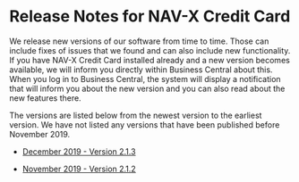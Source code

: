 # Release Notes for NAV-X Credit Card

We release new versions of our software from time to time. Those can include fixes of issues that we found and can also include new functionality. If you have NAV-X Credit Card installed already and a new version becomes available, we will inform you directly within Business Central about this. When you log in to Business Central, the system will display a notification that will inform you about the new version and you can also read about the new features there.

The versions are listed below from the newest version to the earliest version. We have not listed any versions that have been published before November 2019.

- [December 2019 - Version 2.1.3](release-notes/release-notes-2-1-3.md)

- [November 2019 - Version 2.1.2](release-notes/release-notes-2-1-2.md)
